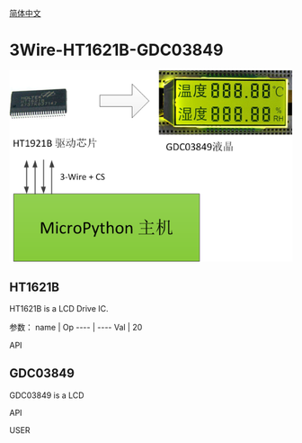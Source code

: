 [简体中文](./README_CN.md)

3Wire-HT1621B-GDC03849
====
![Frame diagram](./images/ht1621b_gdc.png)



HT1621B
----
HT1621B is a LCD Drive IC.

参数：
name | Op
---- | ----
Val  | 20



API





GDC03849
----
GDC03849 is a LCD



API

USER



